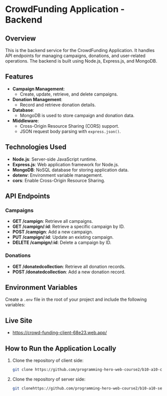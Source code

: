 # CrowdFunding Application - Backend

## Overview
This is the backend service for the CrowdFunding Application. It handles API endpoints for managing campaigns, donations, and user-related operations. The backend is built using Node.js, Express.js, and MongoDB.

## Features
- **Campaign Management**:
  - Create, update, retrieve, and delete campaigns.
- **Donation Management**:
  - Record and retrieve donation details.
- **Database**:
  - MongoDB is used to store campaign and donation data.
- **Middleware**:
  - Cross-Origin Resource Sharing (CORS) support.
  - JSON request body parsing with `express.json()`.

## Technologies Used
- **Node.js**: Server-side JavaScript runtime.
- **Express.js**: Web application framework for Node.js.
- **MongoDB**: NoSQL database for storing application data.
- **dotenv**: Environment variable management.
- **cors**: Enable Cross-Origin Resource Sharing.

## API Endpoints
### Campaigns
- **GET /campign**: Retrieve all campaigns.
- **GET /campign/:id**: Retrieve a specific campaign by ID.
- **POST /campign**: Add a new campaign.
- **PUT /campign/:id**: Update an existing campaign.
- **DELETE /campign/:id**: Delete a campaign by ID.

### Donations
- **GET /donatedcollection**: Retrieve all donation records.
- **POST /donatedcollection**: Add a new donation record.

## Environment Variables
Create a `.env` file in the root of your project and include the following variables:


## Live Site
- https://crowd-funding-client-68e23.web.app/

## How to Run the Application Locally
1. Clone the repository of client side:
   ```bash
   git clone https://github.com/programming-hero-web-course2/b10-a10-client-side-alamin20cse
   
2. Clone the repository of server side:
   ```bash
   git clonehttps://github.com/programming-hero-web-course2/b10-a10-server-side-alamin20cse
